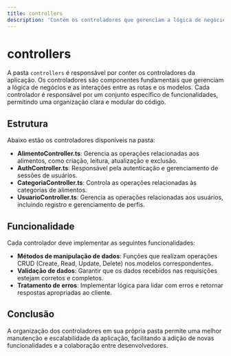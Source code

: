 ```yaml
---
title: controllers
description: 'Contém os controladores que gerenciam a lógica de negócios e as interações entre as rotas e os modelos.'
---
```


# controllers

A pasta `controllers` é responsável por conter os controladores da aplicação. Os controladores são componentes fundamentais que gerenciam a lógica de negócios e as interações entre as rotas e os modelos. Cada controlador é responsável por um conjunto específico de funcionalidades, permitindo uma organização clara e modular do código.

## Estrutura

Abaixo estão os controladores disponíveis na pasta:

- **AlimentoController.ts**: Gerencia as operações relacionadas aos alimentos, como criação, leitura, atualização e exclusão.
- **AuthController.ts**: Responsável pela autenticação e gerenciamento de sessões de usuários.
- **CategoriaController.ts**: Controla as operações relacionadas às categorias de alimentos.
- **UsuarioController.ts**: Gerencia as operações relacionadas aos usuários, incluindo registro e gerenciamento de perfis.

## Funcionalidade

Cada controlador deve implementar as seguintes funcionalidades:

- **Métodos de manipulação de dados**: Funções que realizam operações CRUD (Create, Read, Update, Delete) nos modelos correspondentes.
- **Validação de dados**: Garantir que os dados recebidos nas requisições estejam corretos e completos.
- **Tratamento de erros**: Implementar lógica para lidar com erros e retornar respostas apropriadas ao cliente.

## Conclusão

A organização dos controladores em sua própria pasta permite uma melhor manutenção e escalabilidade da aplicação, facilitando a adição de novas funcionalidades e a colaboração entre desenvolvedores.